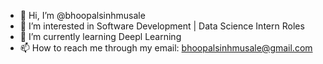 - 👋 Hi, I’m @bhoopalsinhmusale
- 👀 I’m interested in Software Development | Data Science Intern Roles 
- 🌱 I’m currently learning Deepl Learning
- 📫 How to reach me through my email: bhoopalsinhmusale@gmail.com

<!---
bhoopalsinhmusale/bhoopalsinhmusale is a ✨ special ✨ repository because its `README.md` (this file) appears on your GitHub profile.
You can click the Preview link to take a look at your changes.
--->
